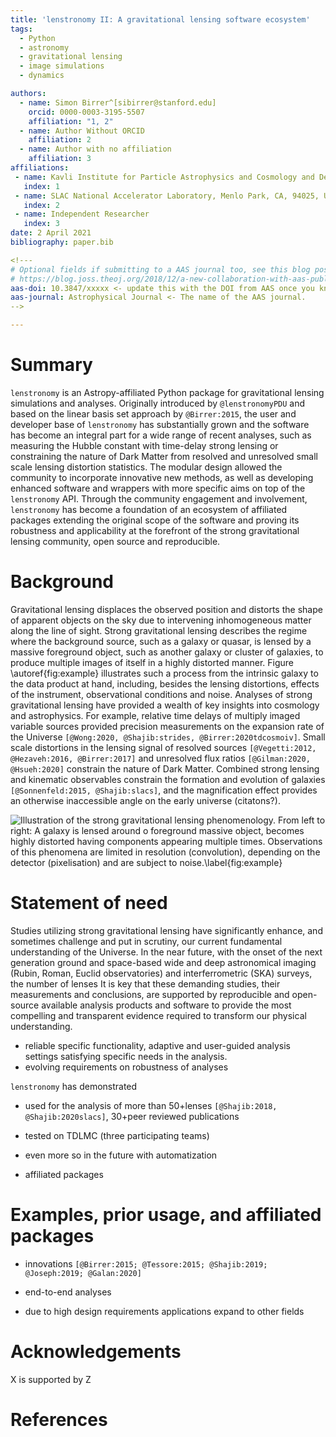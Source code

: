 ```yaml
---
title: 'lenstronomy II: A gravitational lensing software ecosystem'
tags:
  - Python
  - astronomy
  - gravitational lensing
  - image simulations
  - dynamics

authors:
  - name: Simon Birrer^[sibirrer@stanford.edu]
    orcid: 0000-0003-3195-5507
    affiliation: "1, 2"
  - name: Author Without ORCID
    affiliation: 2
  - name: Author with no affiliation
    affiliation: 3
affiliations:
 - name: Kavli Institute for Particle Astrophysics and Cosmology and Department of Physics, Stanford University, Stanford, CA 94305, USA
   index: 1
 - name: SLAC National Accelerator Laboratory, Menlo Park, CA, 94025, USA
   index: 2
 - name: Independent Researcher
   index: 3
date: 2 April 2021
bibliography: paper.bib

<!--- 
# Optional fields if submitting to a AAS journal too, see this blog post:
# https://blog.joss.theoj.org/2018/12/a-new-collaboration-with-aas-publishing
aas-doi: 10.3847/xxxxx <- update this with the DOI from AAS once you know it.
aas-journal: Astrophysical Journal <- The name of the AAS journal.
-->

---
```


# Summary

`lenstronomy` is an Astropy-affiliated Python package for gravitational lensing simulations and analyses.
Originally introduced by `@lenstronomyPDU` and based on the linear basis set approach by `@Birrer:2015`,
the user and developer base of `lenstronomy` has substantially grown 
and the software has become an integral part for a wide range of recent analyses, such as
measuring the Hubble constant with time-delay strong lensing or constraining the nature of Dark Matter from resolved and unresolved
small scale lensing distortion statistics. The modular design allowed the community to incorporate innovative
new methods, as well as developing enhanced software and wrappers with more specific aims on top of the `lenstronomy` API.
Through the community engagement and involvement, `lenstronomy` has become a foundation of an ecosystem of affiliated packages
extending the original scope of the software and proving its robustness and applicability 
at the forefront of the strong gravitational lensing community, open source and reproducible.


<!--- 
perhaps thsi figure needs to be changed as it appeared already in the previous publication.
-->

# Background
Gravitational lensing displaces the observed position and distorts the shape of apparent objects on the sky due to intervening inhomogeneous matter along the line of sight.
Strong gravitational lensing describes the regime where the background source, such as a galaxy or quasar, is lensed by a massive foreground object, such as another galaxy or cluster of galaxies,
to produce multiple images of itself in a highly distorted manner.
Figure \autoref{fig:example} illustrates such a process from the intrinsic galaxy to the data product at hand, including, besides the lensing distortions,
effects of the instrument, observational conditions and noise.
Analyses of strong gravitational lensing have provided a wealth of key insights into cosmology and astrophysics. 
For example, relative time delays of multiply imaged variable sources provided precision measurements on 
the expansion rate of the Universe `[@Wong:2020, @Shajib:strides, @Birrer:2020tdcosmoiv]`. 
Small scale distortions in the lensing signal of resolved sources `[@Vegetti:2012, @Hezaveh:2016, @Birrer:2017]`
and unresolved flux ratios `[@Gilman:2020, @Hsueh:2020]` constrain the nature of Dark Matter.
Combined strong lensing and kinematic observables constrain the formation and evolution of galaxies `[@Sonnenfeld:2015, @Shajib:slacs]`, 
and the magnification effect provides an otherwise inaccessible angle on the early universe (citatons?).





![Illustration of the strong gravitational lensing phenomenology. From left to right:
A galaxy is lensed around o foreground massive object, becomes highly distorted having components appearing multiple times. Observations of this phenomena are limited in resolution (convolution), depending on the detector (pixelisation) and are subject to noise.\label{fig:example}](paper_fig.png)

# Statement of need

Studies utilizing strong gravitational lensing have significantly enhance, and sometimes challenge and put in scrutiny, 
our current fundamental understanding of the Universe.
In the near future, with the onset of the next generation ground and 
space-based wide and deep astronomical imaging (Rubin, Roman, Euclid observatories) 
and interferrometric (SKA) surveys, the number of lenses
It is key that these demanding studies, their measurements and conclusions, 
are supported by reproducible and open-source available analysis products and software 
to provide the most compelling and transparent evidence required to transform our physical understanding.



- reliable specific functionality, adaptive and user-guided analysis settings satisfying specific needs in the analysis.
- evolving requirements on robustness of analyses

`lenstronomy` has demonstrated
- used for the analysis of more than 50+lenses `[@Shajib:2018, @Shajib:2020slacs]`, 30+peer reviewed publications

- tested on TDLMC (three participating teams)

- even more so in the future with automatization 

- affiliated packages




# Examples, prior usage, and affiliated packages
- innovations `[@Birrer:2015; @Tessore:2015; @Shajib:2019; @Joseph:2019; @Galan:2020]`
- end-to-end analyses

- due to high design requirements applications expand to other fields




# Acknowledgements

X is supported by Z

# References
